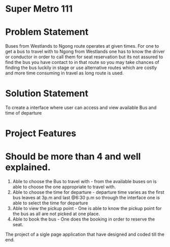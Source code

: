 # Super Metro 111
# Problem Statement 
Buses from Westlands to Ngong route operates at given times. For one to get a bus to travel with to Ngong from Westlands one has to know the driver or conductor in order to call them for seat reservation but its not assured to find the bus you have contact to in that route so you may take chances of finding the bus luckily in stage or use alternative routes which are costly and more time consuming in travel as long route is used. 
# Solution Statement 
To create a interface where user can access and view available Bus and time of departure
# Project Features
# Should be more than 4 and well explained. 

1. Able to choose the Bus to travel with - from the available buses on is able to choose the one appropriate to travel with.
2. Able to choose the time for departure - departure time varies as the first bus leaves at 3p.m and last @6:30 p.m so through the interface one is able to select the time for departure
3. Able to view the pickup point - One is able to know the pickup point for the bus as all are not picked at one place.
4. Able to book the bus - One does the booking in order to reserve the seat.

The project of a sigle page application that have designed and coded till the end. 
